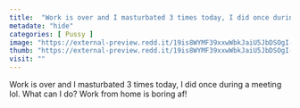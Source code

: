 ```yaml
---
title:  "Work is over and I masturbated 3 times today, I did once during a meeting lol. What can I do? Work from home is boring af!"
metadate: "hide"
categories: [ Pussy ]
image: "https://external-preview.redd.it/19is8WYMF39xxwWbkJaiU5JbDSOgI-YVVRhDvv9K4N4.jpg?auto=webp&s=d2eb8133315aea722301c351dd1eb7152f820424"
thumb: "https://external-preview.redd.it/19is8WYMF39xxwWbkJaiU5JbDSOgI-YVVRhDvv9K4N4.jpg?width=1080&crop=smart&auto=webp&s=a8395e68121fb3c985366cbb82b29bf9c9a150ed"
visit: ""
---
```

Work is over and I masturbated 3 times today, I did once during a meeting lol. What can I do? Work from home is boring af!
